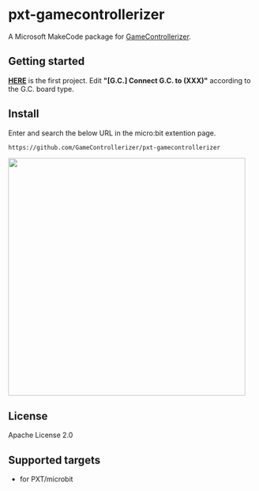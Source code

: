 # pxt-gamecontrollerizer
A Microsoft MakeCode package for [GameControllerizer](https://github.com/GameControllerizer/GameControllerizer).

## Getting started
**[HERE](https://makecode.microbit.org/_75TYxW1TiPjP)** is the first project.
Edit **"[G.C.] Connect G.C. to (XXX)"** according to the G.C. board type.

## Install
Enter and search the below URL in the micro:bit extention page.
```
https://github.com/GameControllerizer/pxt-gamecontrollerizer
```
<img src="https://raw.githubusercontent.com/wiki/GameControllerizer/pxt-gamecontrollerizer/images/pxt_installation.png" width="480px">

## License
Apache License 2.0

## Supported targets
* for PXT/microbit
